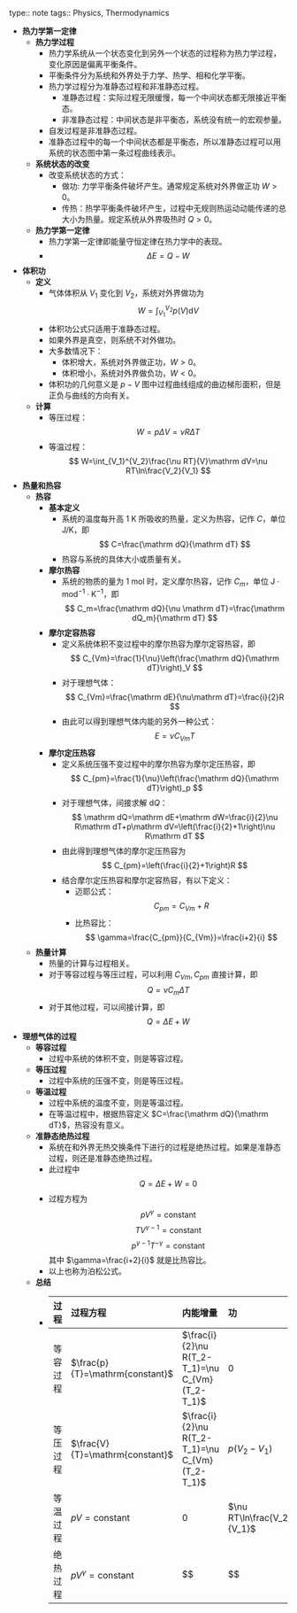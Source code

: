 type:: note
tags:: Physics, Thermodynamics

- **热力学第一定律**
	- **热力学过程**
		- 热力学系统从一个状态变化到另外一个状态的过程称为热力学过程，变化原因是偏离平衡条件。
		- 平衡条件分为系统和外界处于力学、热学、相和化学平衡。
		- 热力学过程分为准静态过程和非准静态过程。
			- 准静态过程：实际过程无限缓慢，每一个中间状态都无限接近平衡态。
			- 非准静态过程：中间状态是非平衡态，系统没有统一的宏观参量。
		- 自发过程是非准静态过程。
		- 准静态过程中的每一个中间状态都是平衡态，所以准静态过程可以用系统的状态图中第一条过程曲线表示。
	- **系统状态的改变**
		- 改变系统状态的方式：
			- 做功: 力学平衡条件破坏产生。通常规定系统对外界做正功 $W>0$。
			- 传热：热学平衡条件破坏产生，过程中无规则热运动动能传递的总大小为热量。规定系统从外界吸热时 $Q>0$。
	- **热力学第一定律**
		- 热力学第一定律即能量守恒定律在热力学中的表现。
		- $$
		  \Delta E=Q-W
		  $$
- **体积功**
	- **定义**
		- 气体体积从 $V_1$ 变化到 $V_2$，系统对外界做功为
		  $$
		  W=\int_{V_1}^{V_2}p(V)\mathrm dV
		  $$
		- 体积功公式只适用于准静态过程。
		- 如果外界是真空，则系统不对外做功。
		- 大多数情况下：
			- 体积增大，系统对外界做正功，$W>0$。
			- 体积增小，系统对外界做负功，$W<0$。
		- 体积功的几何意义是 $p-V$ 图中过程曲线组成的曲边梯形面积，但是正负与曲线的方向有关。
	- **计算**
		- 等压过程：
		  $$
		  W=p\Delta V=\nu R\Delta T
		  $$
		- 等温过程：
		  $$
		  W=\int_{V_1}^{V_2}\frac{\nu RT}{V}\mathrm dV=\nu RT\ln\frac{V_2}{V_1}
		  $$
- **热量和热容**
	- **热容**
		- **基本定义**
			- 系统的温度每升高 $1\mathrm{\ K}$ 所吸收的热量，定义为热容，记作 $C$，单位 $\mathrm{J/K}$，即
			  $$
			  C=\frac{\mathrm dQ}{\mathrm dT}
			  $$
			- 热容与系统的具体大小或质量有关。
		- **摩尔热容**
			- 系统的物质的量为 $1\mathrm{\ mol}$ 时，定义摩尔热容，记作 $C_m$，单位 $\mathrm{J\cdot mod^{-1}\cdot K^{-1}}$，即
			  $$
			  C_m=\frac{\mathrm dQ}{\nu \mathrm dT}=\frac{\mathrm dQ_m}{\mathrm dT}
			  $$
		- **摩尔定容热容**
			- 定义系统体积不变过程中的摩尔热容为摩尔定容热容，即
			  $$
			  C_{Vm}=\frac{1}{\nu}\left(\frac{\mathrm dQ}{\mathrm dT}\right)_V
			  $$
			- 对于理想气体：
			  $$
			  C_{Vm}=\frac{\mathrm dE}{\nu\mathrm dT}=\frac{i}{2}R
			  $$
			- 由此可以得到理想气体内能的另外一种公式：
			  $$
			  E=\nu C_{Vm}T
			  $$
		- **摩尔定压热容**
			- 定义系统压强不变过程中的摩尔热容为摩尔定压热容，即
			  $$
			  C_{pm}=\frac{1}{\nu}\left(\frac{\mathrm dQ}{\mathrm dT}\right)_p
			  $$
			- 对于理想气体，间接求解 $\mathrm dQ$：
			  $$
			  \mathrm dQ=\mathrm dE+\mathrm dW=\frac{i}{2}\nu R\mathrm dT+p\mathrm dV=\left(\frac{i}{2}+1\right)\nu R\mathrm dT
			  $$
			- 由此得到理想气体的摩尔定压热容为
			  $$
			  C_{pm}=\left(\frac{i}{2}+1\right)R
			  $$
			- 结合摩尔定压热容和摩尔定容热容，有以下定义：
				- 迈耶公式：
				  $$
				  C_{pm}=C_{Vm}+R
				  $$
				- 比热容比：
				  $$
				  \gamma=\frac{C_{pm}}{C_{Vm}}=\frac{i+2}{i}
				  $$
	- **热量计算**
		- 热量的计算与过程相关。
		- 对于等容过程与等压过程，可以利用 $C_{Vm},C_{pm}$ 直接计算，即
		  $$
		  Q=\nu C_{m}\Delta T
		  $$
		- 对于其他过程，可以间接计算，即
		  $$
		  Q=\Delta E+W
		  $$
- **理想气体的过程**
	- **等容过程**
		- 过程中系统的体积不变，则是等容过程。
	- **等压过程**
		- 过程中系统的压强不变，则是等压过程。
	- **等温过程**
		- 过程中系统的温度不变，则是等温过程。
		- 在等温过程中，根据热容定义 $C=\frac{\mathrm dQ}{\mathrm dT}$，热容没有意义。
	- **准静态绝热过程**
		- 系统在和外界无热交换条件下进行的过程是绝热过程。如果是准静态过程，则还是准静态绝热过程。
		- 此过程中
		  $$
		  Q=\Delta E+W=0
		  $$
		- 过程方程为
		  $$
		  pV^\gamma=\mathrm{constant}
		  $$
		  $$
		  TV^{\gamma-1}=\mathrm{constant}
		  $$
		  $$
		  p^{\gamma-1}T^{-\gamma}=\mathrm{constant}
		  $$
		  其中 $\gamma=\frac{i+2}{i}$ 就是比热容比。
		- 以上也称为泊松公式。
	- **总结**
		- | 过程 | 过程方程 | 内能增量 | 功 | 热量 |
		  |:-|:-|:-|:-|:-|
		  | 等容过程 | $\frac{p}{T}=\mathrm{constant}$ | $\frac{i}{2}\nu R(T_2-T_1)=\nu C_{Vm}(T_2-T_1)$ | $0$ | $Q=\Delta E$ |
		  | 等压过程 | $\frac{V}{T}=\mathrm{constant}$ | $\frac{i}{2}\nu R(T_2-T_1)=\nu C_{Vm}(T_2-T_1)$ | $p(V_2-V_1)$ | $Q=\Delta E+W$ |
		  | 等温过程 | $pV=\mathrm{constant}$ | $0$ | $\nu RT\ln\frac{V_2}{V_1}$ | $Q=W$ |
		  | 绝热过程 | $pV^\gamma=\mathrm{constant}$ | $$ | $$ | $0$ |